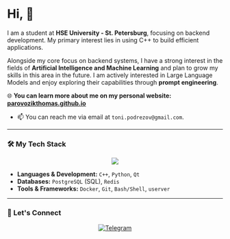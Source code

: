 # Hi, 👋

I am a student at **HSE University - St. Petersburg**, focusing on backend development. My primary interest lies in using C++ to build efficient applications.

Alongside my core focus on backend systems, I have a strong interest in the fields of **Artificial Intelligence and Machine Learning** and plan to grow my skills in this area in the future. I am actively interested in Large Language Models and enjoy exploring their capabilities through **prompt engineering**.

🌐 **You can learn more about me on my personal website: [parovozikthomas.github.io](https://parovozikthomas.github.io/)**
- 📫 You can reach me via email at `toni.podrezov@gmail.com`.

---

### 🛠️ My Tech Stack

<p align="center">
  <a href="https://skillicons.dev">
    <img src="https://skillicons.dev/icons?i=cpp,python,qt,postgres,redis,docker,git,bash&perline=8" />
  </a>
</p>

*   **Languages & Development:** `C++`, `Python`, `Qt`
*   **Databases:** `PostgreSQL` (SQL), `Redis`
*   **Tools & Frameworks:** `Docker`, `Git`, `Bash/Shell`, `userver`

---



### 🔗 Let's Connect

<p align="center">

<a href="https://t.me/Parovozik11" target="_blank">
    <img src="https://img.shields.io/badge/Telegram-2CA5E0?style=for-the-badge&logo=telegram&logoColor=white" alt="Telegram"/>
  </a>
</p>
